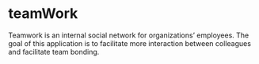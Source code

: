 # teamWork
Teamwork is an internal social network for organizations’ employees. The goal of this application is to facilitate more interaction between colleagues and facilitate team bonding.
